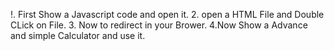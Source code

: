 !. First Show a Javascript code and open it.
2. open a HTML File and Double CLick on File.
3. Now to redirect in your Brower.
4.Now Show a Advance and simple Calculator and use it. 
